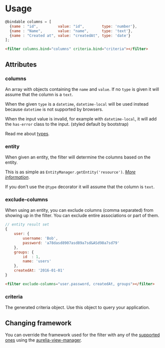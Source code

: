 # Usage

```js
@bindable columns = [
  {name : "id",         value: "id",        type: 'number'},
  {name : "Name",       value: "name",      type: 'text'},
  {name : "Created at", value: "createdAt", type: 'date'}
];
```

```html
<filter columns.bind="columns" criteria.bind="criteria"></filter>
```

## Attributes

### columns
An array with objects containing the `name` and `value`. If no `type` is given it will assume that the column is a `text`.

When the given `type` is a `datetime`, `datetime-local` will be used instead because `datetime` is not supported by browsers.

When the input value is invalid, for example with `datetime-local`, it will add the `has-error` class to the input. (styled default by bootstrap)

Read me about [types](http://aurelia-form.spoonx.org/types.html).

### entity
When given an entity, the filter will determine the columns based on the entity.

This is as simple as `EntityManager.getEntity('resource')`. *[More information](http://aurelia-orm.spoonx.org/api_entity.html)*.

If you don't use the `@type` decorator it will assume that the column is `text`.

### exclude-columns
When using an entity, you can exclude columns (comma separated) from showing up in the filter. You can exclude entire associations or part of them.

```js
// entity result set
{
    user: {
        username: 'Bob',
        password: 'a78dasd8907asd89a7sd&ASd98a7sd79'
    },
    groups: {
        id  : 1,
        name: 'users'
    },
    createdAt: '2016-01-01'
}
```

```html
<filter exclude-columns="user.password, createdAt, groups"></filter>
```

### criteria
The generated criteria object. Use this object to query your application.

## Changing framework
You can override the framework used for the filter with any of the [supported ones](https://github.com/SpoonX/aurelia-filter/tree/master/src) using the [aurelia-view-manager](https://github.com/spoonx/aurelia-view-manager).
